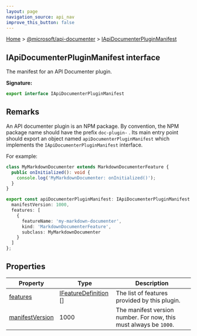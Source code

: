 ```yaml
---
layout: page
navigation_source: api_nav
improve_this_button: false
---
```



[Home](./index.md) &gt; [@microsoft/api-documenter](./api-documenter.md) &gt; [IApiDocumenterPluginManifest](./api-documenter.iapidocumenterpluginmanifest.md)

## IApiDocumenterPluginManifest interface

The manifest for an API Documenter plugin.

<b>Signature:</b>

```typescript
export interface IApiDocumenterPluginManifest
```

## Remarks

An API documenter plugin is an NPM package. By convention, the NPM package name should have the prefix `doc-plugin-` . Its main entry point should export an object named `apiDocumenterPluginManifest` which implements the `IApiDocumenterPluginManifest` interface.

For example:

```ts
class MyMarkdownDocumenter extends MarkdownDocumenterFeature {
  public onInitialized(): void {
    console.log('MyMarkdownDocumenter: onInitialized()');
  }
}

export const apiDocumenterPluginManifest: IApiDocumenterPluginManifest = {
  manifestVersion: 1000,
  features: [
    {
      featureName: 'my-markdown-documenter',
      kind: 'MarkdownDocumenterFeature',
      subclass: MyMarkdownDocumenter
    }
  ]
};

```

## Properties

|  Property | Type | Description |
|  --- | --- | --- |
|  [features](./api-documenter.iapidocumenterpluginmanifest.features.md) | [IFeatureDefinition](./api-documenter.ifeaturedefinition.md) \[\] | The list of features provided by this plugin. |
|  [manifestVersion](./api-documenter.iapidocumenterpluginmanifest.manifestversion.md) | 1000 | The manifest version number. For now, this must always be <code>1000</code>. |
